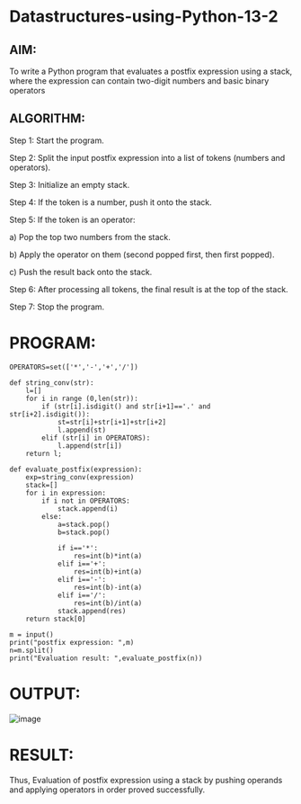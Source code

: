 # Datastructures-using-Python-13-2

## AIM:

To write a Python program that evaluates a postfix expression using a stack, where the expression can contain two-digit numbers and basic binary operators

## ALGORITHM:

Step 1: Start the program.

Step 2: Split the input postfix expression into a list of tokens (numbers and operators).

Step 3: Initialize an empty stack.

Step 4: If the token is a number, push it onto the stack.

Step 5: If the token is an operator:

a) Pop the top two numbers from the stack.

b) Apply the operator on them (second popped first, then first popped).

c) Push the result back onto the stack.

Step 6: After processing all tokens, the final result is at the top of the stack.

Step 7: Stop the program.

# PROGRAM: 

```
OPERATORS=set(['*','-','+','/'])

def string_conv(str):
    l=[]
    for i in range (0,len(str)):
        if (str[i].isdigit() and str[i+1]=='.' and str[i+2].isdigit()):
            st=str[i]+str[i+1]+str[i+2]
            l.append(st)
        elif (str[i] in OPERATORS):
            l.append(str[i])
    return l;
    
def evaluate_postfix(expression):
    exp=string_conv(expression)
    stack=[] 
    for i in expression:
        if i not in OPERATORS:
            stack.append(i)
        else:
            a=stack.pop()
            b=stack.pop()
            
            if i=='*':
                res=int(b)*int(a)
            elif i=='+':
                res=int(b)+int(a)
            elif i=='-':
                res=int(b)-int(a)
            elif i=='/':
                res=int(b)/int(a)
            stack.append(res)
    return stack[0]

m = input()
print("postfix expression: ",m)
n=m.split()
print("Evaluation result: ",evaluate_postfix(n))
```
# OUTPUT:

![image](https://github.com/user-attachments/assets/583007aa-9431-4425-a5c1-dcc8b5f7f61e)


# RESULT:

Thus, Evaluation of postfix expression using a stack by pushing operands and applying operators in order proved successfully.
